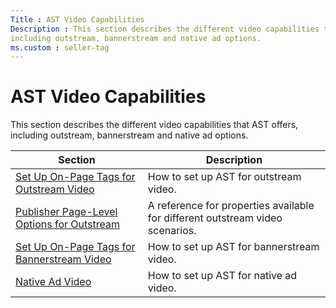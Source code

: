 ```yaml
---
Title : AST Video Capabilities
Description : This section describes the different video capabilities that AST offers,
including outstream, bannerstream and native ad options. 
ms.custom : seller-tag
---
```



# AST Video Capabilities



This section describes the different video capabilities that AST offers,
including outstream, bannerstream and native ad options. 

<table class="table">
<thead class="thead">
<tr class="header row">
<th id="ID-000003e4__entry__1" class="entry">Section</th>
<th id="ID-000003e4__entry__2" class="entry">Description</th>
</tr>
</thead>
<tbody class="tbody">
<tr class="odd row">
<td class="entry" headers="ID-000003e4__entry__1"><a
href="set-up-on-page-tags-for-outstream-video.md" class="xref">Set Up
On-Page Tags for Outstream Video</a></td>
<td class="entry" headers="ID-000003e4__entry__2">How to set up AST for
outstream video.</td>
</tr>
<tr class="even row">
<td class="entry" headers="ID-000003e4__entry__1"><a
href="publisher-page-level-options-for-outstream.md"
class="xref">Publisher Page-Level Options for Outstream</a></td>
<td class="entry" headers="ID-000003e4__entry__2">A reference for
properties available for different outstream video scenarios.</td>
</tr>
<tr class="odd row">
<td class="entry" headers="ID-000003e4__entry__1"><a
href="set-up-on-page-tags-for-bannerstream-video.md" class="xref">Set
Up On-Page Tags for Bannerstream Video</a></td>
<td class="entry" headers="ID-000003e4__entry__2">How to set up AST for
bannerstream video.</td>
</tr>
<tr class="even row">
<td class="entry" headers="ID-000003e4__entry__1"><a
href="native-video-with-ast.md" class="xref">Native Ad Video</a></td>
<td class="entry" headers="ID-000003e4__entry__2">How to set up AST for
native ad video.</td>
</tr>
</tbody>
</table>




